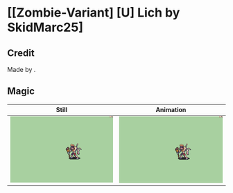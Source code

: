 # [\[Zombie-Variant\] \[U\] Lich by SkidMarc25]

## Credit

Made by .
	
## Magic

| Still | Animation |
| :---: | :-------: |
| ![Magic still](./Magic_000.png) | ![Magic animation](./Magic.gif) |

